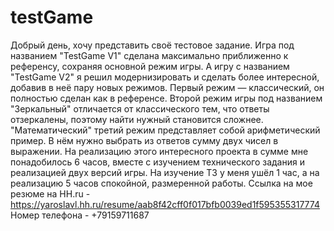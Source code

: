# testGame
Добрый день, хочу представить своё тестовое задание.
Игра под названием "TestGame V1" сделана максимально приближенно к референсу, сохраняя основной режим игры. А игру с названием "TestGame V2" я решил модернизировать и сделать более интересной, добавив в неё пару новых режимов.
Первый режим — классический, он полностью сделан как в референсе. Второй режим игры под названием "Зеркальный" отличается от классического тем, что ответы отзеркалены, поэтому найти нужный становится сложнее. "Математический" третий режим представляет собой арифметический пример. В нём нужно выбрать из ответов сумму двух чисел в выражении.
На реализацию этого интересного проекта в сумме мне понадобилось 6 часов, вместе с изучением технического задания и реализацией двух версий игры. На изучение ТЗ у меня ушёл 1 час, а на реализацию 5 часов спокойной, размеренной работы.
Ссылка на мое резюме на HH.ru - https://yaroslavl.hh.ru/resume/aab8f42cff0f017bfb0039ed1f595355317774
Номер телефона - +79159711687
